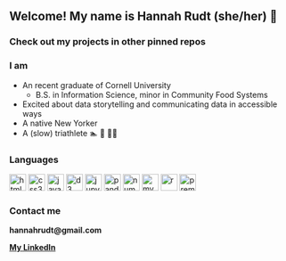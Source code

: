 ## Welcome! My name is Hannah Rudt (she/her) 👋
### Check out my projects in other pinned repos 

### I am 
- An recent graduate of Cornell University
    -   B.S. in Information Science, minor in Community Food Systems
- Excited about data storytelling and communicating data in accessible ways
- A native New Yorker
- A (slow) triathlete 🏊 🚴 🏃‍♀️

### Languages
<img src="https://cdn.jsdelivr.net/gh/devicons/devicon/icons/html5/html5-original-wordmark.svg" width=30 height=30 alt="html5"/> <img src="https://cdn.jsdelivr.net/gh/devicons/devicon/icons/css3/css3-original-wordmark.svg" width=30 height=30 alt="css3"/> <img src="https://cdn.jsdelivr.net/gh/devicons/devicon/icons/javascript/javascript-original.svg" width=30 height=30 alt="javascript"/> <img src="https://cdn.jsdelivr.net/gh/devicons/devicon/icons/d3js/d3js-original.svg" width=30 height=30 alt="d3"/> <img src="https://cdn.jsdelivr.net/gh/devicons/devicon/icons/jupyter/jupyter-original.svg" width=30 height=30 alt="jupyter"/> <img src="https://cdn.jsdelivr.net/gh/devicons/devicon/icons/pandas/pandas-original-wordmark.svg" width=30 height=30 alt="pandas"/> <img src="https://cdn.jsdelivr.net/gh/devicons/devicon/icons/numpy/numpy-original.svg" width=30 height=30 alt="numpy"/> <img src="https://cdn.jsdelivr.net/gh/devicons/devicon/icons/mysql/mysql-plain-wordmark.svg"  width=30 height=30 alt="mysql"/> <img src="https://cdn.jsdelivr.net/gh/devicons/devicon/icons/r/r-original.svg" width=30 height=30 alt="r"/> <img src="https://cdn.jsdelivr.net/gh/devicons/devicon/icons/premierepro/premierepro-plain.svg" width=30 height=30 alt="premiere"/>


<!-- All icons from https://devicon.dev/ -->

### Contact me
__hannahrudt@gmail.com__

__[My LinkedIn](https://www.linkedin.com/in/hannahrudt/)__


